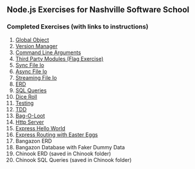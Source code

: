 ## Node.js Exercises for Nashville Software School

### Completed Exercises (with links to instructions)

1. [Global Object](https://github.com/nashville-software-school/bangazon-corp/blob/master/orientation/resources/03-global_object.md)
1. [Version Manager](https://github.com/nashville-software-school/bangazon-corp/blob/master/orientation/resources/04-nodejs_versions.md)
1. [Command Line Arguments](https://github.com/nashville-software-school/bangazon-corp/blob/master/orientation/resources/05-command_arguments.md)
1. [Third Party Modules (Flag Exercise)](https://github.com/nashville-software-school/bangazon-corp/blob/master/orientation/resources/06-third_party_modules.md)
1. [Sync File Io](https://github.com/nashville-software-school/bangazon-corp/blob/master/orientation/resources/07-file_io.md)
1. [Async File Io](https://github.com/nashville-software-school/bangazon-corp/blob/master/orientation/resources/08-async_file_io.md)
1. [Streaming File Io](https://github.com/nashville-software-school/bangazon-corp/blob/master/orientation/resources/09-streaming-io.md)
1. [ERD](https://github.com/nashville-software-school/bangazon-corp/blob/master/orientation/resources/10-relational-databases-ERD.md)
1. [SQL Queries](https://github.com/nashville-software-school/bangazon-corp/blob/master/orientation/resources/11-sql_queries_01.md)
1. [Dice Roll](https://github.com/nashville-software-school/bangazon-corp/blob/master/orientation/resources/14-modularity-diceroll.md)
1. [Testing](https://github.com/nashville-software-school/bangazon-corp/blob/master/orientation/resources/15-testing-101.md)
1. [TDD](https://github.com/nashville-software-school/bangazon-corp/blob/master/orientation/resources/16-tdd-first-steps.md)
1. [Bag-O-Loot](https://github.com/nashville-software-school/bangazon-corp/blob/master/orientation/resources/17-tdd_bag-o-loot.md)
1. [Http Server](https://github.com/nashville-software-school/bangazon-corp/blob/master/orientation/resources/19-http-server.md)
1. [Express Hello World](https://github.com/nashville-software-school/bangazon-corp/blob/master/orientation/resources/20-express-hello-world.md)
1. [Express Routing with Easter Eggs](https://github.com/nashville-software-school/bangazon-corp/blob/master/orientation/resources/21-express-middleware.md)
1. Bangazon ERD
1. Bangazon Database with Faker Dummy Data
1. Chinook ERD (saved in Chinook folder)
1. Chinook SQL Queries (saved in Chinook folder)
